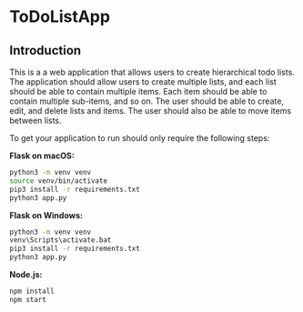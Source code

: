# ToDoListApp

## Introduction 
This is a a web application that allows users to create hierarchical todo lists. The application should allow users to create multiple lists, and each list should be able to contain multiple items. Each
item should be able to contain multiple sub-items, and so on. The user should
be able to create, edit, and delete lists and items. The user should also be
able to move items between lists.

To get your
application to run should only require the following steps:

**Flask on macOS:**

```bash
python3 -m venv venv
source venv/bin/activate
pip3 install -r requirements.txt
python3 app.py
```

**Flask on Windows:**

```bash
python3 -m venv venv
venv\Scripts\activate.bat
pip3 install -r requirements.txt
python3 app.py
```

**Node.js:**

```bash
npm install
npm start
```

